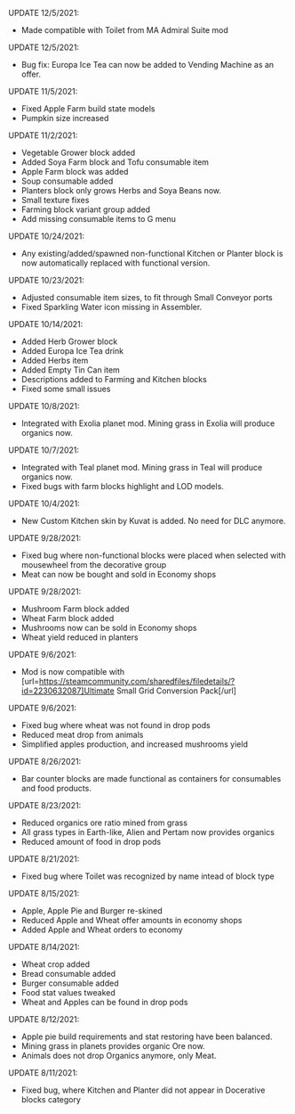 UPDATE 12/5/2021:

- Made compatible with Toilet from MA Admiral Suite mod

UPDATE 12/5/2021:

- Bug fix: Europa Ice Tea can now be added to Vending Machine as an offer.

UPDATE 11/5/2021:

- Fixed Apple Farm build state models
- Pumpkin size increased

UPDATE 11/2/2021:

- Vegetable Grower block added
- Added Soya Farm block and Tofu consumable item
- Apple Farm block was added
- Soup consumable added
- Planters block only grows Herbs and Soya Beans now.
- Small texture fixes
- Farming block variant group added
- Add missing consumable items to G menu

UPDATE 10/24/2021:

- Any existing/added/spawned non-functional Kitchen or Planter block is now automatically replaced with functional version.

UPDATE 10/23/2021:

- Adjusted consumable item sizes, to fit through Small Conveyor ports
- Fixed Sparkling Water icon missing in Assembler.

UPDATE 10/14/2021:

- Added Herb Grower block
- Added Europa Ice Tea drink
- Added Herbs item
- Added Empty Tin Can item
- Descriptions added to Farming and Kitchen blocks
- Fixed some small issues

UPDATE 10/8/2021:

- Integrated with Exolia planet mod. Mining grass in Exolia will produce organics now.

UPDATE 10/7/2021:

- Integrated with Teal planet mod. Mining grass in Teal will produce organics now.
- Fixed bugs with farm blocks highlight and LOD models.

UPDATE 10/4/2021:

- New Custom Kitchen skin by Kuvat is added. No need for DLC anymore.

UPDATE 9/28/2021:

- Fixed bug where non-functional blocks were placed when selected with mousewheel from the decorative group
- Meat can now be bought and sold in Economy shops

UPDATE 9/28/2021:

- Mushroom Farm block added
- Wheat Farm block added
- Mushrooms now can be sold in Economy shops
- Wheat yield reduced in planters

UPDATE 9/6/2021:

- Mod is now compatible with [url=https://steamcommunity.com/sharedfiles/filedetails/?id=2230632087]Ultimate Small Grid Conversion Pack[/url]

UPDATE 9/6/2021:

- Fixed bug where wheat was not found in drop pods
- Reduced meat drop from animals
- Simplified apples production, and increased mushrooms yield

UPDATE 8/26/2021:

- Bar counter blocks are made functional as containers for consumables and food products.

UPDATE 8/23/2021:

- Reduced organics ore ratio mined from grass
- All grass types in Earth-like, Alien and Pertam now provides organics
- Reduced amount of food in drop pods

UPDATE 8/21/2021:

- Fixed bug where Toilet was recognized by name intead of block type

UPDATE 8/15/2021:

- Apple, Apple Pie and Burger re-skined
- Reduced Apple and Wheat offer amounts in economy shops
- Added Apple and Wheat orders to economy

UPDATE 8/14/2021:

- Wheat crop added
- Bread consumable added
- Burger consumable added
- Food stat values tweaked
- Wheat and Apples can be found in drop pods

UPDATE 8/12/2021:

- Apple pie build requirements and stat restoring have been balanced.
- Mining grass in planets provides organic Ore now.
- Animals does not drop Organics anymore, only Meat.

UPDATE 8/11/2021:

- Fixed bug, where Kitchen and Planter did not appear in Docerative blocks category